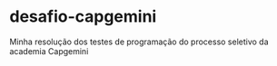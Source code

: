 # desafio-capgemini
Minha resolução dos testes de programação do processo seletivo da academia Capgemini
